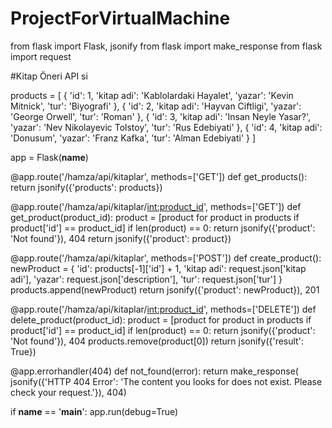 # ProjectForVirtualMachine
from flask import Flask, jsonify
from flask import make_response
from flask import request

#Kitap Öneri API si

products = [
    {
        'id': 1,
        'kitap adi': 'Kablolardaki Hayalet',
        'yazar': 'Kevin Mitnick',
        'tur': 'Biyografi'
    },
    {
        'id': 2,
        'kitap adi': 'Hayvan Ciftligi',
        'yazar': 'George Orwell',
        'tur': 'Roman'
    },
    {
        'id': 3,
        'kitap adi': 'Insan Neyle Yasar?',
        'yazar': 'Nev Nikolayevic Tolstoy',
        'tur': 'Rus Edebiyati'
    },
    {
        'id': 4,
        'kitap adi': 'Donusum',
        'yazar': 'Franz Kafka',
        'tur': 'Alman Edebiyati'
    }
]

app = Flask(__name__)


@app.route('/hamza/api/kitaplar', methods=['GET'])
def get_products():
    return jsonify({'products': products})


@app.route('/hamza/api/kitaplar/<int:product_id>', methods=['GET'])
def get_product(product_id):
    product = [product for product in products if product['id'] == product_id]
    if len(product) == 0:
        return jsonify({'product': 'Not found'}), 404
    return jsonify({'product': product})


@app.route('/hamza/api/kitaplar', methods=['POST'])
def create_product():
    newProduct = {
        'id': products[-1]['id'] + 1,
        'kitap adi': request.json['kitap adi'],
        'yazar': request.json['description'],
        'tur': request.json['tur']
    }
    products.append(newProduct)
    return jsonify({'product': newProduct}), 201


@app.route('/hamza/api/kitaplar/<int:product_id>', methods=['DELETE'])
def delete_product(product_id):
    product = [product for product in products if product['id'] == product_id]
    if len(product) == 0:
        return jsonify({'product': 'Not found'}), 404
    products.remove(product[0])
    return jsonify({'result': True})


@app.errorhandler(404)
def not_found(error):
    return make_response(
        jsonify({'HTTP 404 Error': 'The content you looks for does not exist. Please check your request.'}), 404)


if __name__ == '__main__':
    app.run(debug=True)
